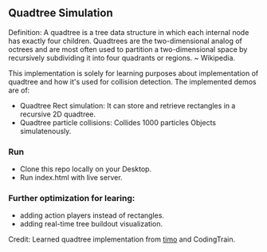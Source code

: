 ## Quadtree Simulation

Definition: A quadtree is a tree data structure in which each internal node has exactly four children. Quadtrees are the two-dimensional analog of octrees and are most often used to partition a two-dimensional space by recursively subdividing it into four quadrants or regions. ~ Wikipedia.

This implementation is solely for learning purposes about implementation of quadtree and how it's used for collision detection. The implemented demos are of:
- Quadtree Rect simulation: It can store and retrieve rectangles in a recursive 2D quadtree.
- Quadtree particle collisions: Collides 1000 particles Objects simulatenously.


### Run
- Clone this repo locally on your Desktop.
- Run index.html with live server.

### Further optimization for learing:
- adding action players instead of rectangles.
- adding real-time tree buildout visualization.

Credit: Learned quadtree implementation from [timo](https://github.com/timohausmann) and CodingTrain.
